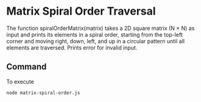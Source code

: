# Matrix Spiral Order Traversal

The function spiralOrderMatrix(matrix) takes a 2D square matrix (N × N) as input and prints its elements in a spiral order, starting from the top-left corner and moving right, down, left, and up in a circular pattern until all elements are traversed. Prints error for invalid input.

## Command

To execute

```sh
node matrix-spiral-order.js
```
